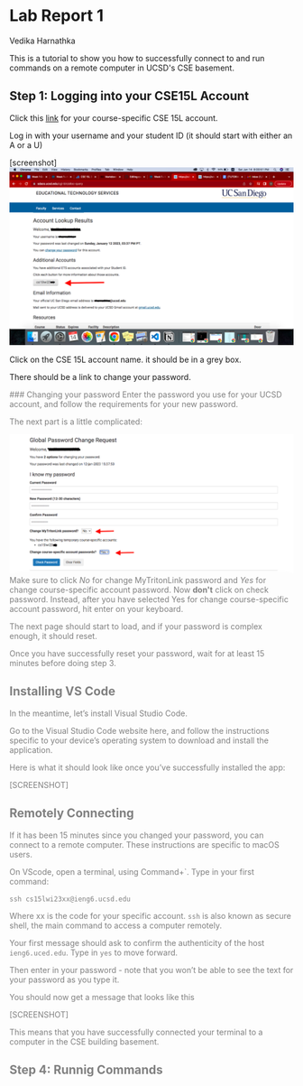 # Lab Report 1
Vedika Harnathka

This is a tutorial to show you how to successfully connect to and run commands on a remote computer in UCSD's CSE basement.

## Step 1: Logging into your CSE15L Account
Click this [link](https://sdacs.ucsd.edu/~icc/index.php) for your course-specific CSE 15L account.

Log in with your username and your student ID (it should start with either an A or a U)

[screenshot]
![Picture of page once logged in](https://github.com/vharnathka/cse15l-lab-reports/blob/main/15L%20SS1.png)

Click on the CSE 15L account name. it should be in a grey box.

There should be a link to change your password.

<span style="color:grey">
 ### Changing your password
 Enter the password you use for your UCSD account, and follow the requirements for your new password.

The next part is a little complicated:

![Picture of password change page](https://github.com/vharnathka/cse15l-lab-reports/blob/main/CSE15L%20SS2.png)
Make sure to click *No* for change MyTritonLink password and *Yes* for change course-specific account password. Now **don't** click on check password. Instead, after you have selected Yes for change course-specific account password, hit enter on your keyboard. 

The next page should start to load, and if your password is complex enough, it should reset.

Once you have successfully reset your password, wait for at least 15 minutes before doing step 3.
</span>

## Installing VS Code
In the meantime, let’s install Visual Studio Code.

Go to the Visual Studio Code website here, and follow the instructions specific to your device’s operating system to download and install the application.

Here is what it should look like once you’ve successfully installed the app:

[SCREENSHOT]

## Remotely Connecting
If it has been 15 minutes since you changed your password, you can connect to a remote computer. These instructions are specific to macOS users.

On VScode, open a terminal, using Command+`. Type in your first command:

```
ssh cs15lwi23xx@ieng6.ucsd.edu
```

Where xx is the code for your specific account. `ssh` is also known as secure shell, the main command to access a computer remotely.

Your first message should ask to confirm the authenticity of the host `ieng6.uced.edu`. Type in `yes` to move forward.

Then enter in your password - note that you won’t be able to see the text for your password as you type it.

You should now get a message that looks like this

[SCREENSHOT]

This means that you have successfully connected your terminal to a computer in the CSE building basement.

## Step 4: Runnig Commands
